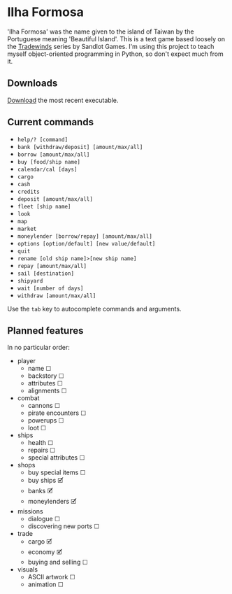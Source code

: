 # Ilha Formosa

'Ilha Formosa' was the name given to the island of Taiwan by the Portuguese meaning 'Beautiful Island'.
This is a text game based loosely on the [Tradewinds](https://store.steampowered.com/app/36100/Tradewinds_Classics/) series by Sandlot Games.
I'm using this project to teach myself object-oriented programming in Python, so don't expect much from it.

## Downloads

[Download](https://github.com/Hasnep/ilhaformosa/releases) the most recent executable.

## Current commands

* `help/? [command]`
* `bank [withdraw/deposit] [amount/max/all]`
* `borrow [amount/max/all]`
* `buy [food/ship name]`
* `calendar/cal [days]`
* `cargo`
* `cash`
* `credits`
* `deposit [amount/max/all]`
* `fleet [ship name]`
* `look`
* `map`
* `market`
* `moneylender [borrow/repay] [amount/max/all]`
* `options [option/default] [new value/default]`
* `quit`
* `rename [old ship name]>[new ship name]`
* `repay [amount/max/all]`
* `sail [destination]`
* `shipyard`
* `wait [number of days]`
* `withdraw [amount/max/all]`

Use the `tab` key to autocomplete commands and arguments.

## Planned features

In no particular order:
* player
    * name ☐
    * backstory ☐
    * attributes ☐
    * alignments ☐
* combat
    * cannons ☐
	* pirate encounters ☐
	* powerups ☐
    * loot ☐
* ships
	* health ☐
	* repairs ☐
	* special attributes ☐
* shops
    * buy special items ☐
    * buy ships 🗹
    * banks 🗹
    * moneylenders 🗹
* missions
	* dialogue ☐
	* discovering new ports ☐
* trade
	* cargo 🗹
	* economy 🗹
	* buying and selling ☐
* visuals
	* ASCII artwork ☐
	* animation ☐